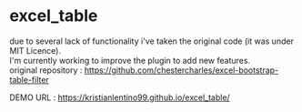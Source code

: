 # excel_table

due to several lack of functionality i've taken the original code (it was under MIT Licence). <br>
I'm currently working to improve the plugin to add new features. <br/>
original repository : https://github.com/chestercharles/excel-bootstrap-table-filter

DEMO URL : https://kristianlentino99.github.io/excel_table/